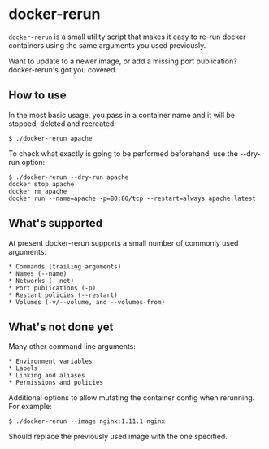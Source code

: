 docker-rerun
===============================================================================

`docker-rerun` is a small utility script that makes it easy to re-run docker
containers using the same arguments you used previously.

Want to update to a newer image, or add a missing port publication?
docker-rerun's got you covered.

## How to use

In the most basic usage, you pass in a container name and it will be
stopped, deleted and recreated:

    $ ./docker-rerun apache

To check what exactly is going to be performed beforehand, use the --dry-run
option:

    $ ./docker-rerun --dry-run apache
    docker stop apache
    docker rm apache
    docker run --name=apache -p=80:80/tcp --restart=always apache:latest

## What's supported

At present docker-rerun supports a small number of commonly used arguments:

    * Commands (trailing arguments)
    * Names (--name)
    * Networks (--net)
    * Port publications (-p)
    * Restart policies (--restart)
    * Volumes (-v/--volume, and --volumes-from)

## What's not done yet

Many other command line arguments:

    * Environment variables
    * Labels
    * Linking and aliases
    * Permissions and policies

Additional options to allow mutating the container config when rerunning.
For example:

    $ ./docker-rerun --image nginx:1.11.1 nginx

Should replace the previously used image with the one specified.

